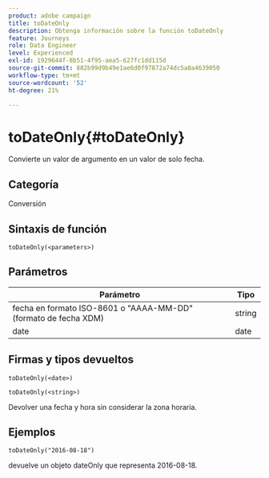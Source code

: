 ```yaml
---
product: adobe campaign
title: toDateOnly
description: Obtenga información sobre la función toDateOnly
feature: Journeys
role: Data Engineer
level: Experienced
exl-id: 1929644f-8b51-4f95-aea5-627fc1dd115d
source-git-commit: 882b99d9b49e1ae6d0f97872a74dc5a8a4639050
workflow-type: tm+mt
source-wordcount: '52'
ht-degree: 21%

---
```


# toDateOnly{#toDateOnly}

Convierte un valor de argumento en un valor de solo fecha.

## Categoría

Conversión

## Sintaxis de función

`toDateOnly(<parameters>)`

## Parámetros

| Parámetro | Tipo |
|-----------|------------------|
| fecha en formato ISO-8601 o &quot;AAAA-MM-DD&quot; (formato de fecha XDM) | string |
| date | date |

## Firmas y tipos devueltos

`toDateOnly(<date>)`

`toDateOnly(<string>)`

Devolver una fecha y hora sin considerar la zona horaria.

## Ejemplos

`toDateOnly("2016-08-18")`

devuelve un objeto dateOnly que representa 2016-08-18.
